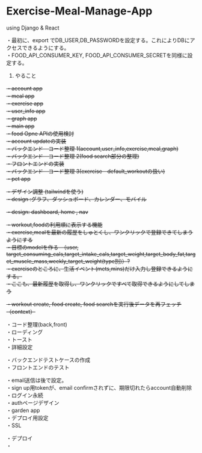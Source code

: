 # Exercise-Meal-Manage-App
using Django &amp; React

・最初に、export でDB_USER,DB_PASSWORDを設定する。これによりDBにアクセスできるようにする。<br>
・FOOD_API_CONSUMER_KEY, FOOD_API_CONSUMER_SECRETを同様に設定する。
<br>

1. やること <br>

<del>・account app <br></del>
<del>・meal app <br></del>
<del>・exercise app <br></del>
<del>・user_info app <br></del>
<del>・graph app <br></del>
<del>・main app <br></del>
<del>・food Opne APIの使用検討 <br></del>
<del>・account updateの実装 <br></del>
<del>・バックエンド　コード整理 1(account,user_info,exercise,meal,graph)<br></del>
<del>・バックエンド　コード整理 2(food search部分の整理)<br></del>
<del>・フロントエンドの実装 <br></del>
<del>・バックエンド　コード整理 3(exercise　default_workoutの扱い) <br></del>
<del>・pet app <br></del>

<del>・デザイン調整 (tailwindを使う)<br><del>
<del>・design :<del>グラフ</del>、<del>ダッシュボード</del>、<del>カレンダー</del>、<del>モバイル</del><br></del>

<del>・design: dashboard, home , nav <br></del>

<del>・workout,foodの利用順に表示する機能 <br></del>
<del>・exercise,mealを最新の履歴をしゅとくし、ワンクリックで登録できてしまうようにする<br></del>
<del>・目標のmodelを作る　（user, target_consuming_cals,target_intake_cals,target_weight,target_body_fat,target_muscle_mass,weekly_target_weight(type別)）?<br></del>
<del>・exerciseのところに、生活イベント(mets,mins)だけ入力し登録できるようにする。 <br></del>
<del>・ここも、最新履歴を取得し、ワンクリックですべて取得できるようにしてしまう <br></del>

<del>・workout create, food create, food searchを実行後データを再フェッチ（context）<br></del>

・コード整理(back,front) <br>
・ローディング<br>
・トースト<br>
・詳細設定 <br>

・バックエンドテストケースの作成 <br>
・フロントエンドのテスト　<br>

・email送信は後で設定。<br>
・sign up用tokenが、email confirmされずに、期限切れたらaccount自動削除<br>
・ログイン永続<br>
・authページデザイン<br>
・garden app <br>
・デプロイ用設定 <br>
・SSL<br>

・デプロイ<br>
・
